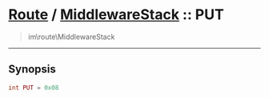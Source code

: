 # [Route](route.md) / [MiddlewareStack](route-MiddlewareStack.md) :: PUT
 > im\route\MiddlewareStack
____

## Synopsis
```php
int PUT = 0x08
```
